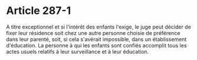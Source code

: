 # Article 287-1

A titre exceptionnel et si l'intérêt des enfants l'exige, le juge peut décider de fixer leur résidence soit chez une autre personne choisie de préférence dans leur parenté, soit, si cela s'avérait impossible, dans un établissement d'éducation. La personne à qui les enfants sont confiés accomplit tous les actes usuels relatifs à leur surveillance et à leur éducation.
